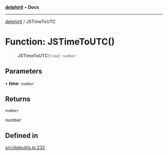 [**delphirtl**](../README.md) • **Docs**

***

[delphirtl](../globals.md) / JSTimeToUTC

# Function: JSTimeToUTC()

> **JSTimeToUTC**(`time`): `number`

## Parameters

• **time**: `number`

## Returns

`number`

number

## Defined in

[src/dateutils.ts:232](https://github.com/chuacw/delphirtl/blob/f3163e04bfe463ee73ae24dddcc0e3307d4e880a/src/dateutils.ts#L232)

